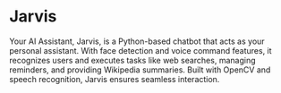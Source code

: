 # Jarvis
Your AI Assistant, Jarvis, is a Python-based chatbot that acts as your personal assistant. With face detection and voice command features, it recognizes users and executes tasks like web searches, managing reminders, and providing Wikipedia summaries. Built with OpenCV and speech recognition, Jarvis ensures seamless interaction.
